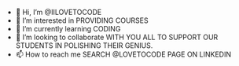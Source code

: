 - 👋 Hi, I’m @IILOVETOCODE
- 👀 I’m interested in PROVIDING COURSES
- 🌱 I’m currently learning CODING
- 💞️ I’m looking to collaborate WITH YOU ALL TO SUPPORT OUR STUDENTS IN POLISHING THEIR GENIUS.
- 📫 How to reach me SEARCH @LOVETOCODE PAGE ON LINKEDIN 

<!---
IILOVETOCODE/IILOVETOCODE is a ✨ special ✨ repository because its `README.md` (this file) appears on your GitHub profile.
You can click the Preview link to take a look at your changes.
--->
